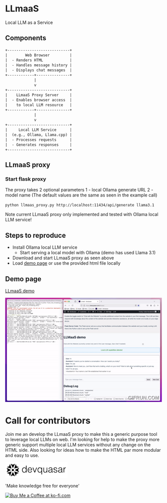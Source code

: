 # LLmaaS
Local LLM as a Service

## Components
```
+----------------------------+
|        Web Browser         |
|  - Renders HTML            |
|  - Handles message history |
|  - Displays chat messages  |
+------------+---------------+
             |
             v
+----------------------------+
|    LLmaaS Proxy Server     |
|  - Enables browser access  |
|    to local LLM resource   |
+------------+---------------+
             |
             v
+----------------------------+
|     Local LLM Service      |
|  (e.g., Ollama, Llama.cpp) |
|  - Processes requests      |
|  - Generates responses     |
+----------------------------+
```

## LLmaaS proxy

### Start flask proxy
The proxy takes 2 optional parameters
1 - local Ollama generate URL
2 - model name
(The default values are the same as seen in the example call) 

`python llmaas_proxy.py http://localhost:11434/api/generate llama3.1`

Note current LLmaaS proxy only implemented and tested with Ollama local LLM service!

## Steps to reproduce
- Install Ollama local LLM service
  - Start serving a local model with Ollama (demo has used Llama 3.1)
- Download and start LLmaaS proxy as seen above
- Load [demo page](https://devquasar.com/llmaas/) or use the provided html file locally

## Demo page
[LLmaaS demo](https://devquasar.com/llmaas/)

![til](https://raw.githubusercontent.com/csabakecskemeti/LLmaaS/main/llmaas_demo.gif)

# Call for contributors
Join me an develop the LLmaaS proxy to make this a generic purpose tool to leverage local LLMs on web.
I'm looking for help to make the proxy more generic support multiple local LLM services without any change on the HTML side.
Also looking for ideas how to make the HTML par more modular and easy to use.

[<img src="https://raw.githubusercontent.com/csabakecskemeti/devquasar/main/dq_logo_black-transparent.png" width="200"/>](https://devquasar.com)

'Make knowledge free for everyone'

<a href='https://ko-fi.com/L4L416YX7C' target='_blank'><img height='36' style='border:0px;height:36px;' src='https://storage.ko-fi.com/cdn/kofi6.png?v=6' border='0' alt='Buy Me a Coffee at ko-fi.com' /></a>
